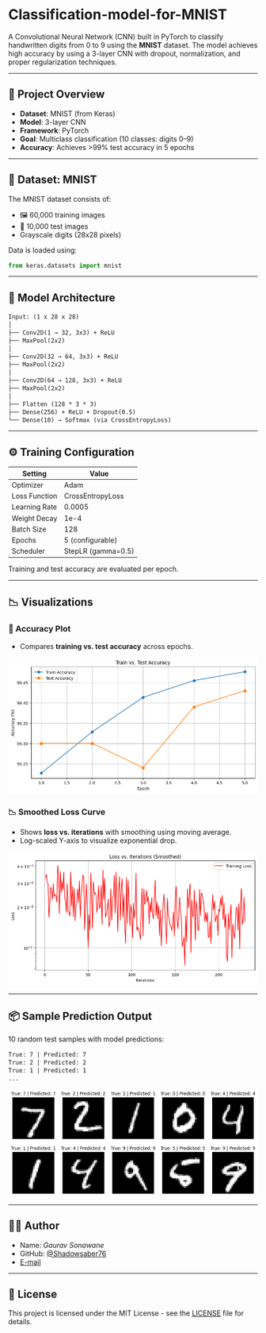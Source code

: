 # Classification-model-for-MNIST

A Convolutional Neural Network (CNN) built in PyTorch to classify handwritten digits from 0 to 9 using the **MNIST** dataset. The model achieves high accuracy by using a 3-layer CNN with dropout, normalization, and proper regularization techniques.

---

## 📌 Project Overview

- **Dataset**: MNIST (from Keras)
- **Model**: 3-layer CNN
- **Framework**: PyTorch
- **Goal**: Multiclass classification (10 classes: digits 0–9)
- **Accuracy**: Achieves >99% test accuracy in 5 epochs

---

## 📁 Dataset: MNIST

The MNIST dataset consists of:
- 🖼️ 60,000 training images
- 🧪 10,000 test images
- Grayscale digits (28x28 pixels)

Data is loaded using:
```python
from keras.datasets import mnist
```

---

## 🧠 Model Architecture

```text
Input: (1 x 28 x 28)
│
├── Conv2D(1 → 32, 3x3) + ReLU
├── MaxPool(2x2)
│
├── Conv2D(32 → 64, 3x3) + ReLU
├── MaxPool(2x2)
│
├── Conv2D(64 → 128, 3x3) + ReLU
├── MaxPool(2x2)
│
├── Flatten (128 * 3 * 3)
├── Dense(256) + ReLU + Dropout(0.5)
└── Dense(10) → Softmax (via CrossEntropyLoss)
```

---

## ⚙️ Training Configuration

| Setting           | Value               |
|------------------|---------------------|
| Optimizer        | Adam                |
| Loss Function    | CrossEntropyLoss     |
| Learning Rate    | 0.0005              |
| Weight Decay     | 1e-4                |
| Batch Size       | 128                 |
| Epochs           | 5 (configurable)   |
| Scheduler        | StepLR (gamma=0.5)  |

Training and test accuracy are evaluated per epoch.

---

## 📉 Visualizations

### 🔺 Accuracy Plot
- Compares **training vs. test accuracy** across epochs.

![Train VS TEST](https://github.com/Shadowsaber76/Classification-model-for-MNIST/blob/main/Data/Train%20vs.%20Test%20Accuracy%20Curve.png?raw=true)

### 📉 Smoothed Loss Curve
- Shows **loss vs. iterations** with smoothing using moving average.
- Log-scaled Y-axis to visualize exponential drop.

![LOSS VS ITERATIONS](https://github.com/Shadowsaber76/Classification-model-for-MNIST/blob/main/Data/Loss%20vs.%20Iterations.png?raw=true)

---

## 📦 Sample Prediction Output

10 random test samples with model predictions:

```
True: 7 | Predicted: 7
True: 2 | Predicted: 2
True: 1 | Predicted: 1
...
```
![Sample Predictions](https://github.com/Shadowsaber76/Classification-model-for-MNIST/blob/main/Data/Results.png?raw=true)

---

## 👨‍💻 Author

- Name: *Gaurav Sonawane*
- GitHub: [@Shadowsaber76](https://github.com/Shadowsaber76)
- [E-mail](mailto:f20241310@pilani.bits-pilani.ac.in?subject=[GitHub]%20MNIST%20Classifier)

---

## 📝 License

This project is licensed under the MIT License - see the [LICENSE](LICENSE) file for details.
